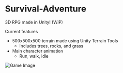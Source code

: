 # Survival-Adventure
3D RPG made in Unity! (WIP)

Current features
- 500x500x500 terrain made using Unity Terrain Tools
  - Includes trees, rocks, and grass
- Main character animation
  - Run, walk, idle

![Game Image](https://i.imgur.com/kZ38oH7.png)
